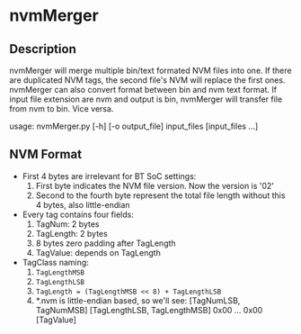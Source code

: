 # nvmMerger
## Description
nvmMerger will merge multiple bin/text formated NVM files into one. If there are
duplicated NVM tags, the second file's NVM will replace the first ones.
nvmMerger can also convert format between bin and nvm text format.
If input file extension are nvm and output is bin, nvmMerger will transfer file from nvm to bin.
Vice versa.

usage: nvmMerger.py [-h] [-o output_file] input_files [input_files ...]

## NVM Format
* First 4 bytes are irrelevant for BT SoC settings:
	1. First byte indicates the NVM file version. Now the version is '02'
	2. Second to the fourth byte represent the total file length without this 4 bytes, also little-endian
* Every tag contains four fields:
	1. TagNum: 2 bytes
	2. TagLength: 2 bytes
	3. 8 bytes zero padding after TagLength
	4. TagValue: depends on TagLength
* TagClass naming:
	1. `TagLengthMSB`
	2. `TagLengthLSB`
	3. `TagLength = (TagLengthMSB << 8) + TagLengthLSB`
	4. *.nvm is little-endian based, so we'll see:
		[TagNumLSB, TagNumMSB] [TagLengthLSB, TagLengthMSB] 0x00 ... 0x00 [TagValue]
